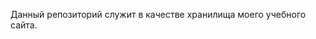 Данный репозиторий служит в качестве хранилища моего учебного сайта.

<!---
- 👋 Hi, I’m @JIoDuH
- 👀 I’m interested in ...
- 🌱 I’m currently learning ...
- 💞️ I’m looking to collaborate on ...
- 📫 How to reach me ...

JIoDuH/JIoDuH is a ✨ special ✨ repository because its `README.md` (this file) appears on your GitHub profile.
You can click the Preview link to take a look at your changes.
--->

